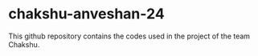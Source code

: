 # chakshu-anveshan-24
This github repository contains the codes used in the project of the team Chakshu.
